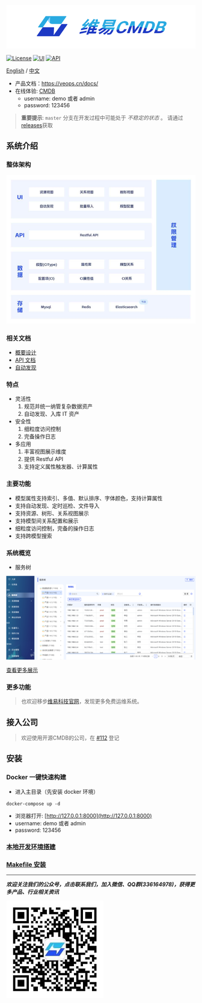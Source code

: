 ![维易开源CMDB](docs/images/logo.png)

[![License](https://img.shields.io/badge/License-AGPLv3-brightgreen)](https://github.com/veops/cmdb/blob/master/LICENSE)
[![UI](https://img.shields.io/badge/UI-Ant%20Design%20Pro%20Vue-brightgreen)](https://github.com/sendya/ant-design-pro-vue)
[![API](https://img.shields.io/badge/API-Flask-brightgreen)](https://github.com/pallets/flask)

[English](docs/README_en.md) / [中文](README.md)
- 产品文档：https://veops.cn/docs/
- 在线体验: <a href="https://cmdb.veops.cn" target="_blank">CMDB</a>
  - username: demo 或者 admin
  - password: 123456

> **重要提示**: `master` 分支在开发过程中可能处于 _不稳定的状态_ 。
> 请通过[releases](https://github.com/veops/cmdb/releases)获取

## 系统介绍

### 整体架构

<img src=docs/images/view.jpg />

### 相关文档

- <a href="https://mp.weixin.qq.com/s/v3eANth64UBW5xdyOkK3tg" target="_blank">概要设计</a>
- <a href="https://github.com/veops/cmdb/tree/master/docs/cmdb_api.md" target="_blank">API 文档</a>
- <a href="https://mp.weixin.qq.com/s/rQaf4AES7YJsyNQG_MKOLg" target="_blank">自动发现</a>

### 特点

- 灵活性
  1.  规范并统一纳管复杂数据资产
  2.  自动发现、入库 IT 资产
- 安全性
  1. 细粒度访问控制
  2. 完备操作日志
- 多应用
  1. 丰富视图展示维度
  2. 提供 Restful API
  3. 支持定义属性触发器、计算属性

### 主要功能

- 模型属性支持索引、多值、默认排序、字体颜色，支持计算属性
- 支持自动发现、定时巡检、文件导入
- 支持资源、树形、关系视图展示
- 支持模型间关系配置和展示
- 细粒度访问控制，完备的操作日志
- 支持跨模型搜索

### 系统概览

- 服务树

![服务树](docs/images/0.png "首页展示")

[查看更多展示](docs/screenshot.md)


### 更多功能

> 也欢迎移步[维易科技官网](https://veops.cn)，发现更多免费运维系统。

## 接入公司

> 欢迎使用开源CMDB的公司，在 [#112](https://github.com/veops/cmdb/issues/112) 登记

## 安装

### Docker 一键快速构建
- 进入主目录（先安装 docker 环境）

```
docker-compose up -d
```

- 浏览器打开: [http://127.0.0.1:8000](http://127.0.0.1:8000)
- username: demo 或者 admin
- password: 123456

### [本地开发环境搭建](docs/local.md)

### [Makefile 安装](docs/makefile.md)

---

_**欢迎关注我们的公众号，点击联系我们，加入微信、QQ群(336164978)，获得更多产品、行业相关资讯**_

![公众号: 维易科技OneOps](docs/images/qrcode_for_gzh.jpg)
